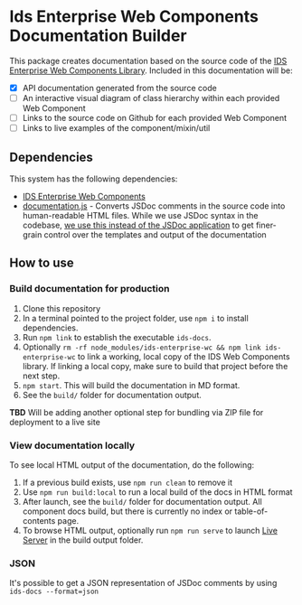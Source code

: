 # Ids Enterprise Web Components Documentation Builder

This package creates documentation based on the source code of the [IDS Enterprise Web Components Library](https://github.com/infor-design/enterprise-wc).  Included in this documentation will be:

- [x] API documentation generated from the source code
- [ ] An interactive visual diagram of class hierarchy within each provided Web Component
- [ ] Links to the source code on Github for each provided Web Component
- [ ] Links to live examples of the component/mixin/util

## Dependencies

This system has the following dependencies:

- [IDS Enterprise Web Components](https://github.com/infor-design/enterprise-wc)
- [documentation.js](https://github.com/documentationjs/documentation) - Converts JSDoc comments in the source code into human-readable HTML files. While we use JSDoc syntax in the codebase, [we use this instead of the JSDoc application](https://github.com/documentationjs/documentation/blob/master/docs/FAQ.md#why-use-documentation-instead-of-jsdoc) to get finer-grain control over the templates and output of the documentation

## How to use

### Build documentation for production

1. Clone this repository
1. In a terminal pointed to the project folder, use `npm i` to install dependencies.
1. Run `npm link` to establish the executable `ids-docs`.
1. Optionally `rm -rf node_modules/ids-enterprise-wc && npm link ids-enterprise-wc` to link a working, local copy of the IDS Web Components library.  If linking a local copy, make sure to build that project before the next step.
1. `npm start`. This will build the documentation in MD format.
1. See the `build/` folder for documentation output.

**TBD** Will be adding another optional step for bundling via ZIP file for deployment to a live site

### View documentation locally

To see local HTML output of the documentation, do the following:

1. If a previous build exists, use `npm run clean` to remove it
1. Use `npm run build:local` to run a local build of the docs in HTML format
1. After launch, see the `build/` folder for documentation output.  All component docs build, but there is currently no index or table-of-contents page.
1. To browse HTML output, optionally run `npm run serve` to launch [Live Server](https://github.com/tapio/live-server) in the build output folder.

### JSON

It's possible to get a JSON representation of JSDoc comments by using `ids-docs --format=json`

